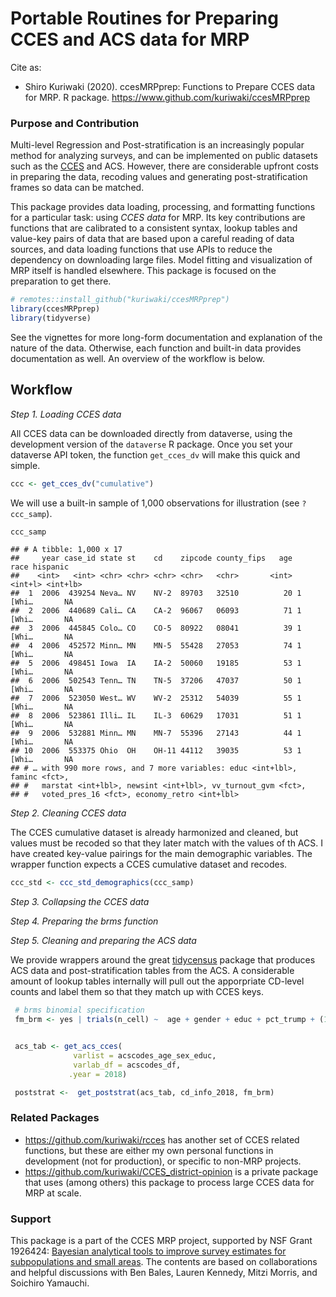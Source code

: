 Portable Routines for Preparing CCES and ACS data for MRP
================

Cite as:

  - Shiro Kuriwaki (2020). ccesMRPprep: Functions to Prepare CCES data
    for MRP. R package. <https://www.github.com/kuriwaki/ccesMRPprep>

### Purpose and Contribution

Multi-level Regression and Post-stratification is an increasingly
popular method for analyzing surveys, and can be implemented on public
datasets such as the [CCES](https://cces.gov.harvard.edu/) and ACS.
However, there are considerable upfront costs in preparing the data,
recoding values and generating post-stratification frames so data can be
matched.

This package provides data loading, processing, and formatting functions
for a particular task: using *CCES data* for MRP. Its key contributions
are functions that are calibrated to a consistent syntax, lookup tables
and value-key pairs of data that are based upon a careful reading of
data sources, and data loading functions that use APIs to reduce the
dependency on downloading large files. Model fitting and visualization
of MRP itself is handled elsewhere. This package is focused on the
preparation to get there.

``` r
# remotes::install_github("kuriwaki/ccesMRPprep")
library(ccesMRPprep)
library(tidyverse)
```

See the vignettes for more long-form documentation and explanation of
the nature of the data. Otherwise, each function and built-in data
provides documentation as well. An overview of the workflow is below.

## Workflow

*Step 1. Loading CCES data*

All CCES data can be downloaded directly from dataverse, using the
development version of the `dataverse` R package. Once you set your
dataverse API token, the function `get_cces_dv` will make this quick and
simple.

``` r
ccc <- get_cces_dv("cumulative")
```

We will use a built-in sample of 1,000 observations for illustration
(see `?ccc_samp`).

``` r
ccc_samp
```

    ## # A tibble: 1,000 x 17
    ##     year case_id state st    cd    zipcode county_fips   age    race hispanic
    ##    <int>   <int> <chr> <chr> <chr> <chr>   <chr>       <int> <int+l> <int+lb>
    ##  1  2006  439254 Neva… NV    NV-2  89703   32510          20 1 [Whi…       NA
    ##  2  2006  440689 Cali… CA    CA-2  96067   06093          71 1 [Whi…       NA
    ##  3  2006  445845 Colo… CO    CO-5  80922   08041          39 1 [Whi…       NA
    ##  4  2006  452572 Minn… MN    MN-5  55428   27053          74 1 [Whi…       NA
    ##  5  2006  498451 Iowa  IA    IA-2  50060   19185          53 1 [Whi…       NA
    ##  6  2006  502543 Tenn… TN    TN-5  37206   47037          50 1 [Whi…       NA
    ##  7  2006  523050 West… WV    WV-2  25312   54039          55 1 [Whi…       NA
    ##  8  2006  523861 Illi… IL    IL-3  60629   17031          51 1 [Whi…       NA
    ##  9  2006  532881 Minn… MN    MN-7  55396   27143          44 1 [Whi…       NA
    ## 10  2006  553375 Ohio  OH    OH-11 44112   39035          53 1 [Whi…       NA
    ## # … with 990 more rows, and 7 more variables: educ <int+lbl>, faminc <fct>,
    ## #   marstat <int+lbl>, newsint <int+lbl>, vv_turnout_gvm <fct>,
    ## #   voted_pres_16 <fct>, economy_retro <int+lbl>

*Step 2. Cleaning CCES data*

The CCES cumulative dataset is already harmonized and cleaned, but
values must be recoded so that they later match with the values of th
ACS. I have created key-value pairings for the main demographic
variables. The wrapper function expects a CCES cumulative dataset and
recodes.

``` r
ccc_std <- ccc_std_demographics(ccc_samp)
```

*Step 3. Collapsing the CCES data*

*Step 4. Preparing the brms function*

*Step 5. Cleaning and preparing the ACS data*

We provide wrappers around the great
[tidycensus](https://walker-data.com/tidycensus/) package that produces
ACS data and post-stratification tables from the ACS. A considerable
amount of lookup tables internally will pull out the apporpriate
CD-level counts and label them so that they match up with CCES keys.

``` r
 # brms binomial specification
 fm_brm <- yes | trials(n_cell) ~  age + gender + educ + pct_trump + (1|cd)


 acs_tab <- get_acs_cces(
              varlist = acscodes_age_sex_educ,
              varlab_df = acscodes_df,
             .year = 2018)

 poststrat <-  get_poststrat(acs_tab, cd_info_2018, fm_brm)
```

### Related Packages

  - <https://github.com/kuriwaki/rcces> has another set of CCES related
    functions, but these are either my own personal functions in
    development (not for production), or specific to non-MRP projects.
  - <https://github.com/kuriwaki/CCES_district-opinion> is a private
    package that uses (among others) this package to process large CCES
    data for MRP at scale.

### Support

This package is a part of the CCES MRP project, supported by NSF Grant
1926424: [Bayesian analytical tools to improve survey estimates for
subpopulations and small
areas](https://nsf.gov/awardsearch/showAward?AWD_ID=1926424). The
contents are based on collaborations and helpful discussions with Ben
Bales, Lauren Kennedy, Mitzi Morris, and Soichiro Yamauchi.
